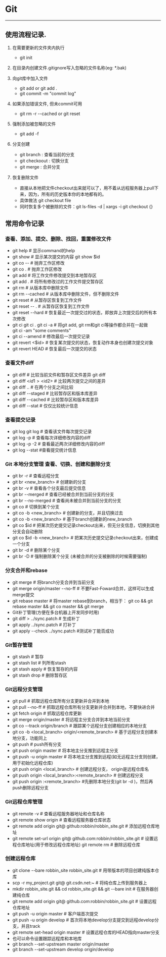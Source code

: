 # Git
---
## 使用流程记录.

1. 在需要更新的文件夹内执行

	* git init

2. 在目录内创建文件.gitignore写入忽略的文件名称(eg: *.bak)

3. 向git库中加入文件

	* git add <fileName> or git add .
	* git commit -m "commit log"

4. 如果添加错误文件, 但未commit可用

	* git rm -r --cached <fileName> or git reset <fileName>

5. 强制添加被忽略的文件

	* git add -f <fileName>

6. 分支创建
	* git branch : 查看当前的分支
	* git checkoout <name> : 切换分支
	* git merge <name> : 合并分支

1. 恢复删除文件

	* 直接从本地把文件checkout出来就可以了，用不着从远程服务器上pull下来，因为，所有的历史版本你的本地都有的。
	* 具体做法 git checkout file 
	* 同时恢复多个被删除的文件：git ls-files -d | xargs -i git checkout {}



## 常用命令记录

### 查看、添加、提交、删除、找回，重置修改文件
* git help <command> # 显示command的help
* git show # 显示某次提交的内容 git show $id
* git co -- <file> # 抛弃工作区修改
* git co . # 抛弃工作区修改
* git add <file> # 将工作文件修改提交到本地暂存区
* git add . # 将所有修改过的工作文件提交暂存区
* git rm <file> # 从版本库中删除文件
* git rm <file> --cached # 从版本库中删除文件，但不删除文件
* git reset <file> # 从暂存区恢复到工作文件
* git reset -- . # 从暂存区恢复到工作文件
* git reset --hard # 恢复最近一次提交过的状态，即放弃上次提交后的所有本次修改
* git ci <file> git ci . git ci -a # 将git add, git rm和git ci等操作都合并在一起做　　　　　　　　　　　　　　　　　　　　　　　　　　　　　　　　　　　　git ci -am "some comments"
* git ci --amend # 修改最后一次提交记录
* git revert <$id> # 恢复某次提交的状态，恢复动作本身也创建次提交对象
* git revert HEAD # 恢复最后一次提交的状态

### 查看文件diff
* git diff <file> # 比较当前文件和暂存区文件差异 git diff
* git diff <$id1> <$id2> # 比较两次提交之间的差异
* git diff <branch1>..<branch2> # 在两个分支之间比较
* git diff --staged # 比较暂存区和版本库差异
* git diff --cached # 比较暂存区和版本库差异
* git diff --stat # 仅仅比较统计信息

### 查看提交记录
* git log git log <file> # 查看该文件每次提交记录
* git log -p <file> # 查看每次详细修改内容的diff
* git log -p -2 # 查看最近两次详细修改内容的diff
* git log --stat #查看提交统计信息

### Git 本地分支管理 查看、切换、创建和删除分支
* git br -r # 查看远程分支
* git br <new_branch> # 创建新的分支
* git br -v # 查看各个分支最后提交信息
* git br --merged # 查看已经被合并到当前分支的分支
* git br --no-merged # 查看尚未被合并到当前分支的分支
* git co <branch> # 切换到某个分支
* git co -b <new_branch> # 创建新的分支，并且切换过去
* git co -b <new_branch> <branch> # 基于branch创建新的new_branch
* git co $id # 把某次历史提交记录checkout出来，但无分支信息，切换到其他分支会自动删除
* git co $id -b <new_branch> # 把某次历史提交记录checkout出来，创建成一个分支
* git br -d <branch> # 删除某个分支
* git br -D <branch> # 强制删除某个分支 (未被合并的分支被删除的时候需要强制)

### 分支合并和rebase
* git merge <branch> # 将branch分支合并到当前分支
* git merge origin/master --no-ff # 不要Fast-Foward合并，这样可以生成merge提交
* git rebase master <branch> # 将master rebase到branch，相当于： git co <branch> && git rebase master && git co master && git merge <branch>
*  Git补丁管理(方便在多台机器上开发同步时用)
* git diff > ../sync.patch # 生成补丁
* git apply ../sync.patch # 打补丁
* git apply --check ../sync.patch #测试补丁能否成功

### Git暂存管理
* git stash # 暂存
* git stash list # 列所有stash
* git stash apply # 恢复暂存的内容
* git stash drop # 删除暂存区

### Git远程分支管理
* git pull # 抓取远程仓库所有分支更新并合并到本地
* git pull --no-ff # 抓取远程仓库所有分支更新并合并到本地，不要快进合并
* git fetch origin # 抓取远程仓库更新
* git merge origin/master # 将远程主分支合并到本地当前分支
* git co --track origin/branch # 跟踪某个远程分支创建相应的本地分支
* git co -b <local_branch> origin/<remote_branch> # 基于远程分支创建本地分支，功能同上
* git push # push所有分支
* git push origin master # 将本地主分支推到远程主分支
* git push -u origin master # 将本地主分支推到远程(如无远程主分支则创建，用于初始化远程仓库)
* git push origin <local_branch> # 创建远程分支， origin是远程仓库名
* git push origin <local_branch>:<remote_branch> # 创建远程分支
* git push origin :<remote_branch> #先删除本地分支(git br -d <branch>)，然后再push删除远程分支

### Git远程仓库管理
* git remote -v # 查看远程服务器地址和仓库名称
* git remote show origin # 查看远程服务器仓库状态
* git remote add origin git@ github:robbin/robbin_site.git # 添加远程仓库地址
* git remote set-url origin git@ github.com:robbin/robbin_site.git # 设置远程仓库地址(用于修改远程仓库地址) git remote rm <repository> # 删除远程仓库

### 创建远程仓库
* git clone --bare robbin_site robbin_site.git # 用带版本的项目创建纯版本仓库
* scp -r my_project.git git@ git.csdn.net:~ # 将纯仓库上传到服务器上
* mkdir robbin_site.git && cd robbin_site.git && git --bare init # 在服务器创建纯仓库
* git remote add origin git@ github.com:robbin/robbin_site.git # 设置远程仓库地址
* git push -u origin master # 客户端首次提交
* git push -u origin develop # 首次将本地develop分支提交到远程develop分支，并且track
* git remote set-head origin master # 设置远程仓库的HEAD指向master分支
* 也可以命令设置跟踪远程库和本地库
* git branch --set-upstream master origin/master
* git branch --set-upstream develop origin/develop
